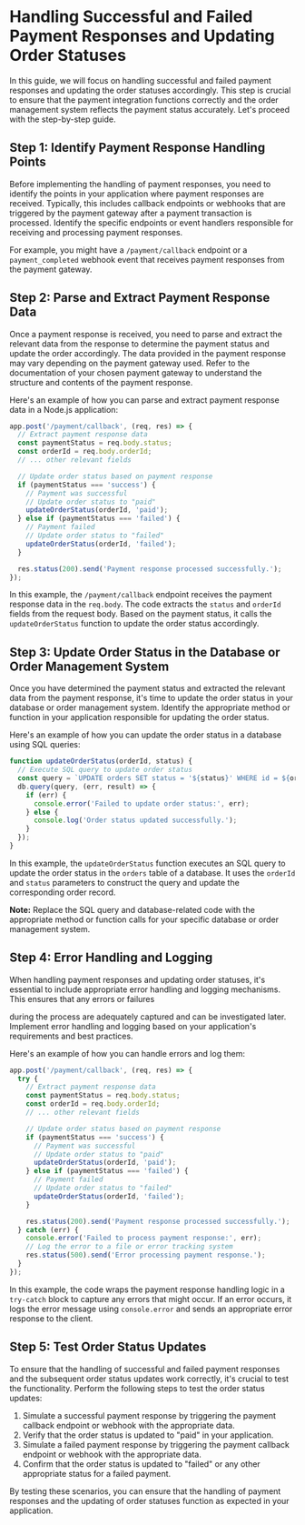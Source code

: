 # Handling Successful and Failed Payment Responses and Updating Order Statuses

In this guide, we will focus on handling successful and failed payment responses and updating the order statuses accordingly. This step is crucial to ensure that the payment integration functions correctly and the order management system reflects the payment status accurately. Let's proceed with the step-by-step guide.

## Step 1: Identify Payment Response Handling Points

Before implementing the handling of payment responses, you need to identify the points in your application where payment responses are received. Typically, this includes callback endpoints or webhooks that are triggered by the payment gateway after a payment transaction is processed. Identify the specific endpoints or event handlers responsible for receiving and processing payment responses.

For example, you might have a `/payment/callback` endpoint or a `payment_completed` webhook event that receives payment responses from the payment gateway.

## Step 2: Parse and Extract Payment Response Data

Once a payment response is received, you need to parse and extract the relevant data from the response to determine the payment status and update the order accordingly. The data provided in the payment response may vary depending on the payment gateway used. Refer to the documentation of your chosen payment gateway to understand the structure and contents of the payment response.

Here's an example of how you can parse and extract payment response data in a Node.js application:

```javascript
app.post('/payment/callback', (req, res) => {
  // Extract payment response data
  const paymentStatus = req.body.status;
  const orderId = req.body.orderId;
  // ... other relevant fields

  // Update order status based on payment response
  if (paymentStatus === 'success') {
    // Payment was successful
    // Update order status to "paid"
    updateOrderStatus(orderId, 'paid');
  } else if (paymentStatus === 'failed') {
    // Payment failed
    // Update order status to "failed"
    updateOrderStatus(orderId, 'failed');
  }

  res.status(200).send('Payment response processed successfully.');
});
```

In this example, the `/payment/callback` endpoint receives the payment response data in the `req.body`. The code extracts the `status` and `orderId` fields from the request body. Based on the payment status, it calls the `updateOrderStatus` function to update the order status accordingly.

## Step 3: Update Order Status in the Database or Order Management System

Once you have determined the payment status and extracted the relevant data from the payment response, it's time to update the order status in your database or order management system. Identify the appropriate method or function in your application responsible for updating the order status.

Here's an example of how you can update the order status in a database using SQL queries:

```javascript
function updateOrderStatus(orderId, status) {
  // Execute SQL query to update order status
  const query = `UPDATE orders SET status = '${status}' WHERE id = ${orderId};`;
  db.query(query, (err, result) => {
    if (err) {
      console.error('Failed to update order status:', err);
    } else {
      console.log('Order status updated successfully.');
    }
  });
}
```

In this example, the `updateOrderStatus` function executes an SQL query to update the order status in the `orders` table of a database. It uses the `orderId` and `status` parameters to construct the query and update the corresponding order record.

**Note:** Replace the SQL query and database-related code with the appropriate method or function calls for your specific database or order management system.

## Step 4: Error Handling and Logging

When handling payment responses and updating order statuses, it's essential to include appropriate error handling and logging mechanisms. This ensures that any errors or failures

 during the process are adequately captured and can be investigated later. Implement error handling and logging based on your application's requirements and best practices.

Here's an example of how you can handle errors and log them:

```javascript
app.post('/payment/callback', (req, res) => {
  try {
    // Extract payment response data
    const paymentStatus = req.body.status;
    const orderId = req.body.orderId;
    // ... other relevant fields

    // Update order status based on payment response
    if (paymentStatus === 'success') {
      // Payment was successful
      // Update order status to "paid"
      updateOrderStatus(orderId, 'paid');
    } else if (paymentStatus === 'failed') {
      // Payment failed
      // Update order status to "failed"
      updateOrderStatus(orderId, 'failed');
    }

    res.status(200).send('Payment response processed successfully.');
  } catch (err) {
    console.error('Failed to process payment response:', err);
    // Log the error to a file or error tracking system
    res.status(500).send('Error processing payment response.');
  }
});
```

In this example, the code wraps the payment response handling logic in a `try-catch` block to capture any errors that might occur. If an error occurs, it logs the error message using `console.error` and sends an appropriate error response to the client.

## Step 5: Test Order Status Updates

To ensure that the handling of successful and failed payment responses and the subsequent order status updates work correctly, it's crucial to test the functionality. Perform the following steps to test the order status updates:

1. Simulate a successful payment response by triggering the payment callback endpoint or webhook with the appropriate data.
2. Verify that the order status is updated to "paid" in your application.
3. Simulate a failed payment response by triggering the payment callback endpoint or webhook with the appropriate data.
4. Confirm that the order status is updated to "failed" or any other appropriate status for a failed payment.

By testing these scenarios, you can ensure that the handling of payment responses and the updating of order statuses function as expected in your application.
